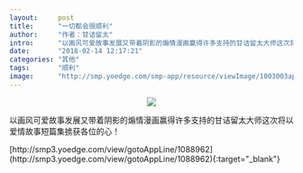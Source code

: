 ```yaml
---
layout:     post
title:      "一切都会很顺利"
author:     "作者：甘诘留太"
intro:      "以画风可爱故事发展又带着阴影的煽情漫画赢得许多支持的甘诘留太大师这次将以爱情故事短篇集掳获各位的心！"
date:       "2018-02-14 12:17:21"
categories: "其他"
tags:       "顺利"
image:      "http://smp.yoedge.com/smp-app/resource/viewImage/1003003appline.png"
---
```

<div style="text-align: center">
<p><img src="http://smp.yoedge.com/smp-app/resource/viewImage/1003003appline.png"/></p>
</div>
<p class="post-meta">
<span>以画风可爱故事发展又带着阴影的煽情漫画赢得许多支持的甘诘留太大师这次将以爱情故事短篇集掳获各位的心！</span>
</p>
[http://smp3.yoedge.com/view/gotoAppLine/1088962](http://smp3.yoedge.com/view/gotoAppLine/1088962){:target="_blank"}


